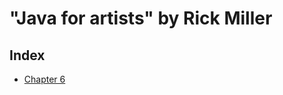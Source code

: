 # "Java for artists" by Rick Miller
## Index
- [Chapter 6](https://github.com/Dfredude/java/tree/main/missions/src/Chapter06)

